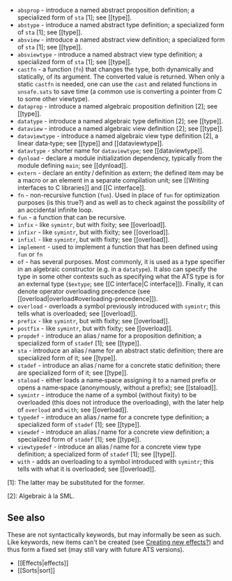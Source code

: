 * `absprop` - introduce a named abstract proposition definition; a specialized form of `sta` [1]; see [[type]].
* `abstype` - introduce a named abstract type definition; a specialized form of `sta` [1]; see [[type]].
* `absview` - introduce a named abstract view definition; a specialized form of `sta` [1]; see [[type]].
* `absviewtype` - introduce a named abstract view type definition; a specialized form of `sta` [1]; see [[type]].
* `castfn` - a function (`fn`) that changes the type, both dynamically and statically, of its argument. The converted value is returned. When only a static `castfn` is needed, one can use the `cast` and related functions in `unsafe.sats` to save time (a common use is converting a pointer from C to some other viewtype).
* `dataprop` - introduce a named algebraic proposition definition [2]; see [[type]].
* `datatype` - introduce a named algebraic type definition [2]; see [[type]].
* `dataview` - introduce a named algebraic view definition [2]; see [[type]].
* `dataviewtype`  - introduce a named algebraic view type definition [2], a linear data‑type; see [[type]] and [[dataviewtype]].
* `datavtype`  - shorter name for `dataviewtype`; see [[dataviewtype]].
* `dynload` - declare a module initialization dependency, typically from the module defining `main`; see [[dynload]].
* `extern` - declare an entity / definition as extern; the defined item may be a macro or an element in a separate compilation unit; see [[Writing interfaces to C libraries]] and [[C interface]].
* `fn` - non-recursive function (`fun`). Used in place of `fun` for optimization purposes (is this true?) and as well as to check against the possibility of an accidental infinite loop.
* `fun` - a function that can be recursive.
* `infix` - like `symintr`, but with fixity; see [[overload]].
* `infixr` - like `symintr`, but with fixity; see [[overload]].
* `infixl` - like `symintr`, but with fixity; see [[overload]].
* `implement` - used to implement a function that has been defined using `fun` or `fn`
* `of` - has several purposes. Most commonly, it is used as a type specifier in an algebraic constructor (e.g. in a `datatype`). It also can specify the type in some other contexts such as specifying what the ATS type is for an external type (`$extype`; see [[C interface|C interface]]). Finally, it can denote operator overloading precedence (see [[overload|overload#overloading-precedence]]).
* `overload` - overloads a symbol previously introduced with `symintr`; this tells what is overloaded; see [[overload]].
* `prefix` - like `symintr`, but with fixity; see [[overload]].
* `postfix` - like `symintr`, but with fixity; see [[overload]].
* `propdef` - introduce an alias / name for a proposition definition; a specialized form of `stadef` [1]; see [[type]].
* `sta` - introduce an alias / name for an abstract static definition; there are specialized form of it; see [[type]].
* `stadef` - introduce an alias / name for a concrete static definition; there are specialized form of it; see [[type]].
* `staload` - either loads a name‑space assigning it to a named prefix or opens a name‑space (anonymously, without a prefix); see [[staload]].
* `symintr` - introduce the name of a symbol (without fixity) to be overloaded (this does not introduce the overloading), with the later help of `overload` and `with`; see [[overload]].
* `typedef` - introduce an alias / name for a concrete type definition; a specialized form of `stadef` [1]; see [[type]].
* `viewdef` - introduce an alias / name for a concrete view definition; a specialized form of `stadef` [1]; see [[type]].
* `viewtypedef` - introduce an alias / name for a concrete view type definition; a specialized form of `stadef` [1]; see [[type]].
* `with` - adds an overloading to a symbol introduced with `symintr`; this tells with what it is overloaded; see [[overload]].

[1]: The latter may be substituted for the former.

[2]: Algebraic à la SML.

## See also

These are not syntactically keywords, but may informally be seen as such. Like keywords, new items can't be created (see [Creating new effects?](https://groups.google.com/forum/#!topic/ats-lang-users/L38Bzie5lsE)) and thus form a fixed set (may still vary with future ATS versions).

* [[Effects|effects]]
* [[Sorts|sort]]

